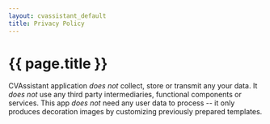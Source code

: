 ```yaml
---
layout: cvassistant_default
title: Privacy Policy
---
```

<div>
	<h1 class="header-title">{{ page.title }}</h1>
	<p>CVAssistant application <em>does not</em> collect, store or transmit any your data. It <em>does not</em> use any third party intermediaries, functional components or services. This app <em>does not</em> need any user data to process -- it only produces decoration images by customizing previously prepared templates.</p>
</div>
